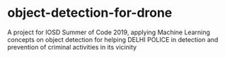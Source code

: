 # object-detection-for-drone
A project for IOSD Summer of Code 2019, applying Machine Learning concepts on object detection for helping DELHI POLICE in detection and prevention of criminal activities in its vicinity

